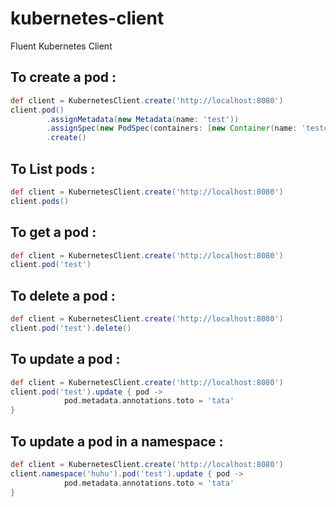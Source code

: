 # kubernetes-client
Fluent Kubernetes Client

## To create a pod :

```groovy
def client = KubernetesClient.create('http://localhost:8080')
client.pod()
        .assignMetadata(new Metadata(name: 'test'))
        .assignSpec(new PodSpec(containers: [new Container(name: 'testcontainer', image: 'nginx')]))
        .create()
```

## To List pods :

```groovy
def client = KubernetesClient.create('http://localhost:8080')
client.pods()
```

## To get a pod :

```groovy
def client = KubernetesClient.create('http://localhost:8080')
client.pod('test')
```

## To delete a pod :

```groovy
def client = KubernetesClient.create('http://localhost:8080')
client.pod('test').delete()
```


## To update a pod :

```groovy
def client = KubernetesClient.create('http://localhost:8080')
client.pod('test').update { pod ->
            pod.metadata.annotations.toto = 'tata'
}
```

## To update a pod in a namespace :

```groovy
def client = KubernetesClient.create('http://localhost:8080')
client.namespace('huhu').pod('test').update { pod ->
            pod.metadata.annotations.toto = 'tata'
}
```
